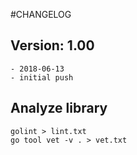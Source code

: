 #CHANGELOG

## Version: 1.00

    - 2018-06-13
    - initial push


## Analyze library
    golint > lint.txt
    go tool vet -v . > vet.txt

